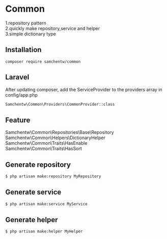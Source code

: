 # Common
1.repository pattern  
2.quickly make repository,service and helper  
3.simple dictionary type
## Installation
`composer require samchentw/common`

## Laravel
After updating composer, add the ServiceProvider to the providers array in config/app.php
```sh
Samchentw\Common\Providers\CommonProvider::class
```

## Feature
Samchentw\Common\Repositories\Base\Repository  
Samchentw\Common\Helpers\DictionaryHelper  
Samchentw\Common\Traits\HasEnable  
Samchentw\Common\Traits\HasSort  

## Generate repository
```sh
$ php artisan make:repository MyRepository
```
## Generate service
```sh
$ php artisan make:service MyService
```
## Generate helper
```sh
$ php artisan make:helper MyHelper
```
